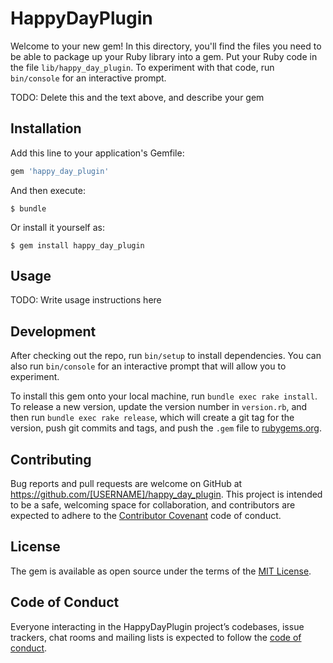 # HappyDayPlugin

Welcome to your new gem! In this directory, you'll find the files you need to be able to package up your Ruby library into a gem. Put your Ruby code in the file `lib/happy_day_plugin`. To experiment with that code, run `bin/console` for an interactive prompt.

TODO: Delete this and the text above, and describe your gem

## Installation

Add this line to your application's Gemfile:

```ruby
gem 'happy_day_plugin'
```

And then execute:

    $ bundle

Or install it yourself as:

    $ gem install happy_day_plugin

## Usage

TODO: Write usage instructions here

## Development

After checking out the repo, run `bin/setup` to install dependencies. You can also run `bin/console` for an interactive prompt that will allow you to experiment.

To install this gem onto your local machine, run `bundle exec rake install`. To release a new version, update the version number in `version.rb`, and then run `bundle exec rake release`, which will create a git tag for the version, push git commits and tags, and push the `.gem` file to [rubygems.org](https://rubygems.org).

## Contributing

Bug reports and pull requests are welcome on GitHub at https://github.com/[USERNAME]/happy_day_plugin. This project is intended to be a safe, welcoming space for collaboration, and contributors are expected to adhere to the [Contributor Covenant](http://contributor-covenant.org) code of conduct.

## License

The gem is available as open source under the terms of the [MIT License](https://opensource.org/licenses/MIT).

## Code of Conduct

Everyone interacting in the HappyDayPlugin project’s codebases, issue trackers, chat rooms and mailing lists is expected to follow the [code of conduct](https://github.com/[USERNAME]/happy_day_plugin/blob/master/CODE_OF_CONDUCT.md).
